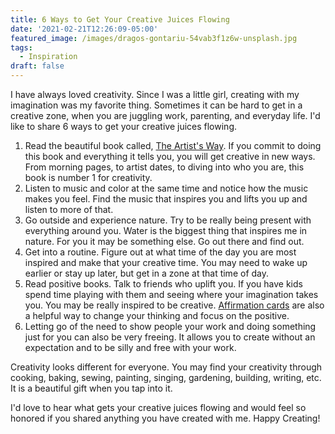 ```yaml
---
title: 6 Ways to Get Your Creative Juices Flowing
date: '2021-02-21T12:26:09-05:00'
featured_image: /images/dragos-gontariu-54vab3f1z6w-unsplash.jpg
tags:
  - Inspiration
draft: false
---
```

I have always loved creativity. Since I was a little girl, creating with my imagination was my favorite thing. Sometimes it can be hard to get in a creative zone, when you are juggling work, parenting, and everyday life. I'd like to share 6 ways to get your creative juices flowing.

1. Read the beautiful book called, [The Artist's Way](https://amzn.to/3ukjRgU). If you commit to doing this book and everything it tells you, you will get creative in new ways. From morning pages, to artist dates, to diving into who you are, this book is number 1 for creativity.
2. Listen to music and color at the same time and notice how the music makes you feel. Find the music that inspires you and lifts you up and listen to more of that.
3. Go outside and experience nature. Try to be really being present with everything around you. Water is the biggest thing that inspires me in nature. For you it may be something else. Go out there and find out.
4. Get into a routine. Figure out at what time of the day you are most inspired and make that your creative time. You may need to wake up earlier or stay up later, but get in a zone at that time of day. 
5. Read positive books. Talk to friends who uplift you. If you have kids spend time playing with them and seeing where your imagination takes you. You may be really inspired to be creative. [ Affirmation cards](https://amzn.to/3dvTgaA) are also a helpful way to change your thinking and focus on the positive.
6. Letting go of the need to show people your work and doing something just for you can also be very freeing. It allows you to create without an expectation and to be silly and free with your work.

Creativity looks different for everyone. You may find your creativity through cooking, baking, sewing, painting, singing, gardening, building, writing, etc. It is a beautiful gift when you tap into it.

I'd love to hear what gets your creative juices flowing and would feel so honored if you shared anything you have created with me. Happy Creating!
